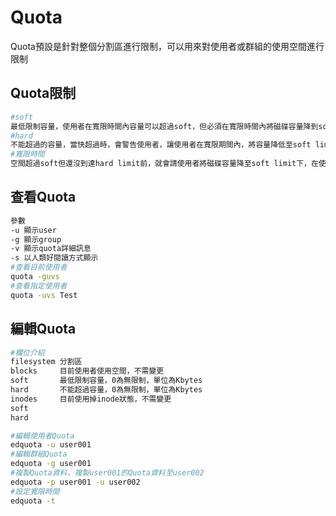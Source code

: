 # Quota

Quota預設是針對整個分割區進行限制，可以用來對使用者或群組的使用空間進行限制

## Quota限制

```bash
#soft
最低限制容量，使用者在寬限時間內容量可以超過soft，但必須在寬限時間內將磁碟容量降到soft限制之下
#hard
不能超過的容量，當快超過時，會警告使用者，讓使用者在寬限期間內，將容量降低至soft limit內
#寬限時間
空間超過soft但還沒到達hard limit前，就會請使用者將磁碟容量降至soft limit下，在使用者降低後，寬限時間就會取消
```

## 查看Quota

```bash
參數
-u 顯示user
-g 顯示group
-v 顯示quota詳細訊息
-s 以人類好閱讀方式顯示
#查看目前使用者
quota -guvs
#查看指定使用者
quota -uvs Test
```

## 編輯Quota

```bash
#欄位介紹
filesystem 分割區
blocks     目前使用者使用空間，不需變更
soft       最低限制容量，0為無限制，單位為Kbytes
hard       不能超過容量，0為無限制，單位為Kbytes
inodes     目前使用掉inode狀態，不需變更
soft 
hard

#編輯使用者Quota
edquota -u user001
#編輯群組Quota
edquota -g user001
#複製Quota資料，複製user001的Quota資料至user002
edquota -p user001 -u user002
#設定寬限時間
edquota -t 

```